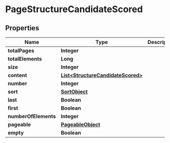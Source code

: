 

# PageStructureCandidateScored


## Properties

| Name | Type | Description | Notes |
|------------ | ------------- | ------------- | -------------|
|**totalPages** | **Integer** |  |  [optional] |
|**totalElements** | **Long** |  |  [optional] |
|**size** | **Integer** |  |  [optional] |
|**content** | [**List&lt;StructureCandidateScored&gt;**](StructureCandidateScored.md) |  |  [optional] |
|**number** | **Integer** |  |  [optional] |
|**sort** | [**SortObject**](SortObject.md) |  |  [optional] |
|**last** | **Boolean** |  |  [optional] |
|**first** | **Boolean** |  |  [optional] |
|**numberOfElements** | **Integer** |  |  [optional] |
|**pageable** | [**PageableObject**](PageableObject.md) |  |  [optional] |
|**empty** | **Boolean** |  |  [optional] |



